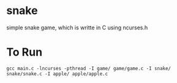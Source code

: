 # snake

simple snake game, which is writte in C using ncurses.h

# To Run
```
gcc main.c -lncurses -pthread -I game/ game/game.c -I snake/ snake/snake.c -I apple/ apple/apple.c
```
